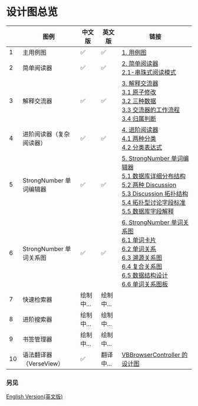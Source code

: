 # 设计图总览

|      | 图例                     | 中文版    | 英文版    | 链接                                                         |
| ---- | ------------------------ | --------- | --------- | ------------------------------------------------------------ |
| 1    | 主用例图                 | ✅         | ✅         | [1. 用例图](./1.-用例图.png)                                 |
| 2    | 简单阅读器               | ✅         | ✅         | [2. 简单阅读器](./2.-简单阅读器.png)<br>[2.1-串珠式阅读模式](./2.1-串珠式阅读模式.png) |
| 3    | 解释交流器               | ✅         | ✅         | [3. 解释交流器](./3.-解释交流器.png)<br>[3.1 原子修改](./3.1-原子修改)<br>[3.2 三种数据](./3.2-三种数据.png)<br>[3.3 交流器的工作流程](./3.3-交流器的工作流程.png)<br>[3.4 归属判断](./3.4-归属判断.png) |
| 4    | 进阶阅读器（复杂阅读器） | ✅         | ✅         | [4. 进阶阅读器](4.-进阶阅读器.png)<br>[4.1 两种分类](4.1-两种分类.png)<br>[4.2 分类表达式](4.2-分类表达式.png) |
| 5    | StrongNumber 单词编辑器  | ✅         | ✅         | [5. StrongNumber 单词编辑器](5.-StrongNumber-单词编辑器.png)<br>[5.1 数据库详细分布结构](5.1-数据库详细分布结构.png)<br>[5.2 两种 Discussion](5.2-两种-Discussion.png)<br>[5.3 Discussion 拓扑结构](5.3-Discussion-拓扑结构.png)<br>[5.4 拓扑型讨论字段标准](5.4-拓扑型讨论字段标准.png)<br>[5.5 数据库字段解释](5.5-数据库字段解释.png) |
| 6    | StrongNumber 单词关系图  | ✅         | ✅         | [6. StrongNumber 单词关系图](6.-StrongNumber-单词关系图.png)<br>[6.1 单词卡片](6.1-单词卡片.png)<br>[6.2 单词关系](6.2-单词关系.png)<br>[6.3 溯源关系图](6.3-溯源关系图.png)<br>[6.4 复合关系图](6.4-复合关系图.png)<br>[6.5 数据结构设计](6.5-数据结构设计.png)<br>[6.6 单词关系图板](6.6-单词关系图板.png) |
| 7    | 快速检索器               | 绘制中... | 绘制中... |                                                              |
| 8    | 进阶搜索器               | 绘制中... | 绘制中... |                                                              |
| 9    | 书签管理器               | 绘制中... | 绘制中... |                                                              |
| 10   | 语法翻译器（VerseView）  | ✅         | 翻译中... | [VBBrowserController 的设计图](https://github.com/ChenLin-Wang/Bible-Study-Map-VBBrowserController/wiki) |



### 另见

[English Version(英文版)](../English/0.-Design-Diagrams-Overview.md)

